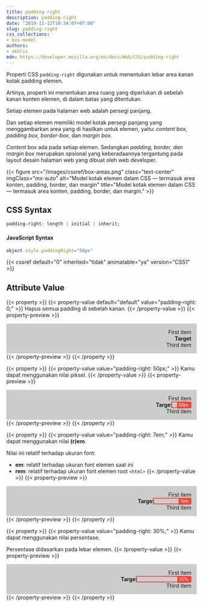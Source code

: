 ```yaml
---
title: padding-right
description: padding-right
date: "2019-11-12T10:34:07+07:00"
slug: padding-right
css_collections:
- box-model
authors:
- akhlis
mdn: https://developer.mozilla.org/en/docs/Web/CSS/padding-right
---
```


Properti CSS `padding-right` digunakan untuk menentukan lebar area kanan kotak padding elemen.

Artinya, properti ini menentukan area ruang yang diperlukan di sebelah kanan konten elemen, di dalam batas yang
ditentukan.

Setiap elemen pada halaman web adalah persegi panjang.

Dan setiap elemen memiliki model kotak persegi panjang yang menggambarkan area yang di hasilkan untuk elemen, yaitu:
_content box_, _padding box_, _border-box_, dan _margin box_.

_Content box_ ada pada setiap elemen. Sedangkan _padding, border, dan margin box_ merupakan opsional yang keberadaannya
tergantung pada layout desain halaman web yang dibuat oleh web developer.

{{< figure src="/images/cssref/box-areas.png" class="text-center" imgClass="mx-auto" alt="Model kotak elemen dalam CSS — termasuk area konten, padding, border, dan margin" title="Model kotak elemen dalam CSS — termasuk area konten, padding, border, dan margin." >}}

## CSS Syntax
```css
padding-right: length | initial | inherit;
```

#### JavaScript Syntax
```js
object.style.paddingRight="50px"
```

{{< cssref default="0" inherited="tidak" animatable="ya" version="CSS1" >}}

## Attribute Value

{{< property >}}
{{< property-value default="default" value="padding-right: 0;" >}}
Hapus semua padding di sebelah kanan.
{{< /property-value >}}
{{< property-preview >}}
<div class="property__example padding-right " id="padding-right-0">
  <div class="block block--pink text-sm leading-tight bg-pink-100 py-4">First item</div>
  <div class="block block--alpha text-sm leading-tight bg-green-100 py-4"><strong>Target </strong>
    <div class="box box--plum"></div>
  </div>
  <div class="block block--yellow text-sm leading-tight bg-yellow-100 py-4">Third item</div>
</div>
{{< /property-preview >}}
{{< /property >}}

{{< property >}}
{{< property-value value="padding-right: 50px;" >}}
Kamu dapat menggunakan nilai piksel.
{{< /property-value >}}
{{< property-preview >}}
<div class="property__example padding-right " id="padding-right-50px">
  <div class="block block--pink text-sm leading-tight bg-pink-100 py-4">First item</div>
  <div class="block block--alpha text-sm leading-tight bg-green-100 py-4"><strong>Target </strong>
    <div class="box box--plum"></div>
  </div>
  <div class="block block--yellow text-sm leading-tight bg-yellow-100 py-4">Third item</div>
</div>
{{< /property-preview >}}
{{< /property >}}

{{< property >}}
{{< property-value value="padding-right: 7em;" >}}
Kamu dapat menggunakan nilai __(r)em__.

Nilai ini relatif terhadap ukuran font:

- __em__: relatif terhadap ukuran font elemen saat ini
- __rem__: relatif terhadap ukuran font elemen root `<html>`
{{< /property-value >}}
{{< property-preview >}}
<div class="property__example padding-right " id="padding-right-7em">
  <div class="block block--pink text-sm leading-tight bg-pink-100 py-4">First item</div>
  <div class="block block--alpha text-sm leading-tight bg-green-100 py-4"><strong>Target </strong>
    <div class="box box--plum"></div>
  </div>
  <div class="block block--yellow text-sm leading-tight bg-yellow-100 py-4">Third item</div>
</div>
{{< /property-preview >}}
{{< /property >}}

{{< property >}}
{{< property-value value="padding-right: 30%;" >}}
Kamu dapat menggunakan nilai persentase.

Persentase didasarkan pada lebar elemen.
{{< /property-value >}}
{{< property-preview >}}
<div class="property__example padding-right " id="padding-right-30">
  <div class="block block--pink text-sm leading-tight bg-pink-100 py-4">First item</div>
  <div class="block block--alpha text-sm leading-tight bg-green-100 py-4"><strong>Target </strong>
    <div class="box box--plum"></div>
  </div>
  <div class="block block--yellow text-sm leading-tight bg-yellow-100 py-4">Third item</div>
</div>
{{< /property-preview >}}
{{< /property >}}

<style type="text/css">
  .box {
    border: 2px solid #f44336;
    border-radius: 3px;
  }

  .box:before {
    background: #f44336;
    border-radius: 1px 0 2px 0;
    color: #fff;
    content: "";
    display: inline-block;
    font-size: 0.8em;
    padding: 0 6px 2px 4px;
    vertical-align: top;
  }

  .padding-right {
    background: hsl(0, 0%, 80%);
    border: 1em solid hsl(0, 0%, 80%);
    padding: 0;
  }

  .padding-right .block {
    border-radius: 0;
    padding-right: 0;
    text-align: right;
  }

  .padding-right .block--alpha {
    position: relative;
  }

  .padding-right .box {
    bottom: 0;
    right: 0;
    position: absolute;
    top: 0;
  }

  #padding-right-0 .box {
    display: none;
  }

  #padding-right-50px .block--alpha {
    padding-right: 50px;
  }

  #padding-right-50px .box {
    width: 50px;
  }

  #padding-right-50px .box:before {
    content: "50px";
  }

  #padding-right-7em .block--alpha {
    padding-right: 7em;
  }

  #padding-right-7em .box {
    width: 7em;
  }

  #padding-right-7em .box:before {
    content: "7em";
  }

  #padding-right-30 .block--alpha {
    padding-right: 30%;
  }

  #padding-right-30 .box {
    width: 30%;
  }

  #padding-right-30 .box:before {
    content: "30%";
  }
</style>